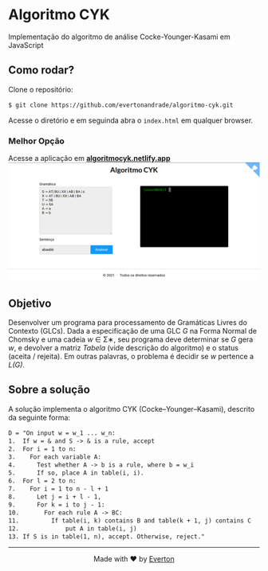 # Algoritmo CYK
Implementação do algoritmo de análise Cocke-Younger-Kasami em JavaScript

## Como rodar?
Clone o repositório:
```bash
$ git clone https://github.com/evertonandrade/algoritmo-cyk.git
```
Acesse o diretório e em seguinda abra o `index.html` em qualquer browser.  

### Melhor Opção
Acesse a aplicação em **[algoritmocyk.netlify.app](https://algoritmocyk.netlify.app/)**  
<img src="/assets/screenshots/site.png" />

## Objetivo

Desenvolver um programa para processamento de Gramáticas Livres do Contexto (GLCs). Dada a especificação de uma GLC *G* na Forma Normal de Chomsky e uma cadeia *w* ∈ Σ∗, seu programa deve determinar se *G* gera *w*, e devolver a matriz *Tabela* (vide descrição do algoritmo) e o status (aceita / rejeita). Em outras palavras, o problema é decidir se *w*  pertence a *L(G)*.

## Sobre a solução

A solução implementa o algoritmo CYK (Cocke–Younger–Kasami), descrito da seguinte forma:

```
D = "On input w = w_1 ... w_n:
1.  If w = & and S -> & is a rule, accept 
2.  For i = 1 to n:
3.    For each variable A:
4.      Test whether A -> b is a rule, where b = w_i
5.      If so, place A in table(i, i).
6.  For l = 2 to n:
7.    For i = 1 to n - l + 1
8.      Let j = i + l - 1,
9.      For k = i to j - 1:
10.       For each rule A -> BC:
11.         If table(i, k) contains B and table(k + 1, j) contains C 
12.             put A in table(i, j)
13. If S is in table(1, n), accept. Otherwise, reject." 
```

---

<p align="center">
Made with ♥ by <a href="http://everton.github.io">Everton</a>
</p>
